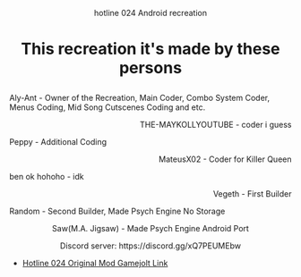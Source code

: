 <p align="center">hotline 024 Android recreation

# <p align="center">This recreation it's made by these persons

<p align="left">Aly-Ant - Owner of the Recreation, Main Coder, Combo System Coder, Menus Coding, Mid Song Cutscenes Coding and etc.

<p align="right">THE-MAYKOLLYOUTUBE - coder i guess

<p align="left">Peppy - Additional Coding

<p align="right">MateusX02 - Coder for Killer Queen

<p align="left">ben ok hohoho - idk

<p align="right">Vegeth - First Builder

<p align="left">Random - Second Builder, Made Psych Engine No Storage

<p align="center">Saw(M.A. Jigsaw) - Made Psych Engine Android Port

<p align="center">Discord server: https://discord.gg/xQ7PEUMEbw

* [Hotline 024 Original Mod Gamejolt Link](https://seinao)
